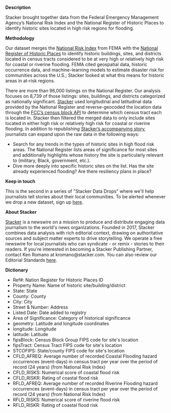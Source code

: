 <p><strong><span><span><span><span><span><span>Description</span></span></span></span></span></span></strong></p>

<p><span><span><span><span><span><span>Stacker brought together data from the Federal Emergency Management Agency’s National Risk Index and the National Register of Historic Places to identify historic sites located in high risk regions for flooding.</span></span></span></span></span></span></p>

<p><span><span><span><strong><span><span>Methodology</span></span></strong></span></span></span></p>

<p><span><span><span><span><span><span>Our dataset merges the </span></span></span></span></span></span><a href="https://www.fema.gov/sites/default/files/documents/fema_national-risk-index_technical-documentation.pdf"><span><span><span><span><span><span><span><span>National Risk Index</span></span></span></span></span></span></span></span></a><span><span><span><span><span><span> from FEMA with the </span></span></span></span></span></span><a href="https://www.nps.gov/subjects/nationalregister/index.htm"><span><span><span><span><span><span><span><span>National Register of Historic Places</span></span></span></span></span></span></span></span></a><span><span><span><span><span><span> to identify historic buildings, sites, and districts located in census tracts considered to be at very high or relatively high risk for coastal or riverine flooding. FEMA cited geospatial data, historic occurrence data, and machine-learning models to estimate disaster risk for communities across the U.S.; Stacker looked at what this means for historic areas in at-risk regions.&nbsp;</span></span></span></span></span></span></p>

<p><span><span><span><span><span><span>There are more than 96,000 listings on the National Register. Our analysis focuses on 8,739 of those listings: sites, buildings, and districts categorized as nationally significant. </span></span></span></span></span></span><a href="https://stacker.com"><span><span><span><span><span><span><span><span>Stacker</span></span></span></span></span></span></span></span></a><span><span><span><span><span><span> used longitudinal and latitudinal data provided by the National Register and reverse-geocoded the location data through the </span></span></span></span></span></span><a href="https://www.fcc.gov/census-block-conversions-api"><span><span><span><span><span><span><span><span>FCC’s census block API</span></span></span></span></span></span></span></span></a><span><span><span><span><span><span> to determine which census tract each is located in. Stacker then filtered the merged data to only include sites located in either high risk or relatively high risk for coastal or riverine flooding. In addition to republishing <a href="https://stacker.com/stories/30428/states-most-historic-sites-risk-flooding">Stacker’s accompanying story</a>, journalists can expand upon the raw data in the following ways:</span></span></span></span></span></span></p>

<ul>
	<li><span><span><span><span><span><span>Search for any trends in the types of historic sites in high flood risk areas. The National Register lists areas of significance for most sites and additionally highlights whose history the site is particularly relevant to (military, Black, government, etc.).</span></span></span></span></span></span></li>
	<li><span><span><span><span><span><span>Dive more deeply into specific historic sites on the list. Has the site already experienced flooding? Are there resiliency plans in place?</span></span></span></span></span></span></li>
</ul>

<p><span><span><span><strong><span><span>Keep in touch</span></span></strong></span></span></span></p>

<p><span><span><span><span><span><span>This is the second in a series of "Stacker Data Drops" where we'll help journalists tell stories about their local communities. To be alerted whenever we drop a new dataset, sign up </span></span></span></span></span></span><a href="https://stackerdata.umso.co/"><span><span><span><span><span><span><span><span>here</span></span></span></span></span></span></span></span></a><span><span><span><span><span><span>.</span></span></span></span></span></span></p>

<p><span><span><span><strong><span><span>About Stacker</span></span></strong></span></span></span></p>

<p><a href="http://www.stacker.com/"><span><span><span><span><span><span><span><span>Stacker</span></span></span></span></span></span></span></span></a><span><span><span><span><span><span> is a newswire on a mission to produce and distribute engaging data journalism to the world's news organizations. Founded in 2017, Stacker combines data analysis with rich editorial context, drawing on authoritative sources and subject matter experts to drive storytelling. We operate a free newswire for local journalists who can syndicate - or remix - stories to their readers. If you're interested in becoming a Stacker Publishing Partner, contact Ken Romano at kromano@stacker.com. You can also review our Editorial Standards </span></span></span></span></span></span><a href="https://stacker.com/editorial-standards"><span><span><span><span><span><span><span><span>here</span></span></span></span></span></span></span></span></a><span><span><span><span><span><span>.</span></span></span></span></span></span></p>

<p><span><span><span><strong><span><span>Dictionary</span></span></strong></span></span></span></p>

<ul>
	<li>Ref#:&nbsp;Nation Register for Historic Places ID</li>
	<li>Property Name:&nbsp;Name of historic site/building/district</li>
	<li>State:&nbsp;State</li>
	<li>County: County</li>
	<li>City: City</li>
	<li>Street &amp; Number: Address</li>
	<li>Listed Date:&nbsp;Date added to registry</li>
	<li>Area of Significance:&nbsp;Category of historical significance</li>
	<li>geometry: Latitude and longitude coordinates</li>
	<li>longitude: Longitude</li>
	<li>latitude: Latitude</li>
	<li>fipsBlock:&nbsp;Census Block Group FIPS code for site's location</li>
	<li>fipsTract:&nbsp;Census Tract FIPS code for site's location</li>
	<li>STCOFIPS:&nbsp;State/county FIPS code for site's location</li>
	<li>CFLD_AFREQ:&nbsp;Average number of recorded Coastal Flooding hazard occurrences (event-days) in census tract per year over the period of record (24 years) (from National Risk Index)</li>
	<li>CFLD_RISKS:&nbsp;Numerical score of coastal flood risk</li>
	<li>CFLD_RISKR:&nbsp;Rating of coastal flood risk</li>
	<li>RFLD_AFREQ: Average number of recorded Riverine Flooding hazard occurrences (event-days) in census tract per year over the period of record (24 years) (from National Risk Index)</li>
	<li>RFLD_RISKS:&nbsp;Numerical score of riverine flood risk</li>
	<li>RFLD_RISKR:&nbsp;Rating of coastal flood risk</li>
</ul>
